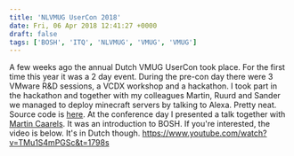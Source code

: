 ```yaml
---
title: 'NLVMUG UserCon 2018'
date: Fri, 06 Apr 2018 12:41:27 +0000
draft: false
tags: ['BOSH', 'ITQ', 'NLVMUG', 'VMUG', 'VMUG']
---
```


A few weeks ago the annual Dutch VMUG UserCon took place. For the first time this year it was a 2 day event. During the pre-con day there were 3 VMware R&D sessions, a VCDX workshop and a hackathon. I took part in the hackathon and together with my colleagues Martin, Ruurd and Sander we managed to deploy minecraft servers by talking to Alexa. Pretty neat. Source code is [here](https://github.com/orangeglasses/vmug-hackathon). At the conference day I presented a talk together with [Martin Caarels](https://blog.caarels.com/). It was an introduction to BOSH. If you're interested, the video is below. It's in Dutch though. https://www.youtube.com/watch?v=TMu1S4mPGSc&t=1798s